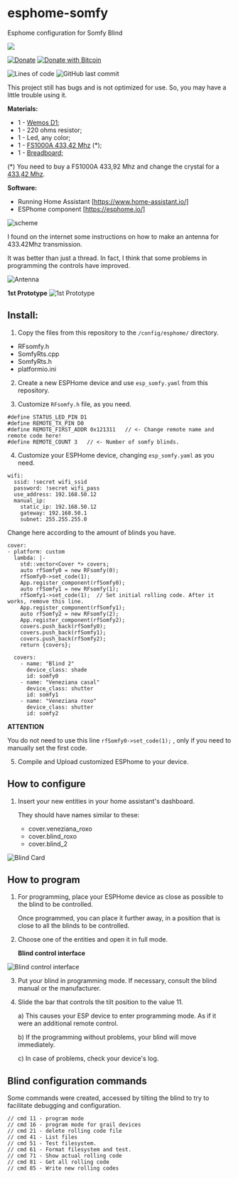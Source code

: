 # esphome-somfy
Esphome configuration for Somfy Blind



<a href="https://www.buymeacoffee.com/dmslabs"><img src="https://img.buymeacoffee.com/button-api/?text=Buy me a pizza&emoji=🍕&slug=dmslabs&button_colour=FFDD00&font_colour=000000&font_family=Cookie&outline_colour=000000&coffee_colour=ffffff"></a>

[![Donate](https://img.shields.io/badge/Donate-PayPal-green.svg)](https://www.paypal.com/cgi-bin/webscr?cmd=_s-xclick&hosted_button_id=9S3JYKPHR3XQ6)
[![Donate with Bitcoin](https://en.cryptobadges.io/badge/micro/1MAC9RBnPYT9ua1zsgvhwfRoASTBKr4QL8)](https://www.blockchain.com/btc/address/1MAC9RBnPYT9ua1zsgvhwfRoASTBKr4QL8)

<img alt="Lines of code" src="https://img.shields.io/tokei/lines/github/dmslabsbr/smsUps">
<img alt="GitHub last commit" src="https://img.shields.io/github/last-commit/dmslabsbr/smsUps">




This project still has bugs and is not optimized for use. So, you may have a little trouble using it.

__Materials:__
* 1 - [Wemos D1](https://s.click.aliexpress.com/e/_d8jADk8);
* 1 - 220 ohms resistor;
* 1 - Led, any color;
* 1 - [FS1000A 433,42 Mhz](https://s.click.aliexpress.com/e/_dZrWjOC) (*);
* 1 - [Breadboard;](http://rover.ebay.com/rover/1/711-53200-19255-0/1?ff3=4&pub=5575522659&toolid=10001&campid=5338569169&customid=somfy&mpre=https%3A%2F%2Fwww.ebay.com%2Fitm%2FMini-Solderless-Breadboard-White-Material-400-Points-Available-DIY%2F223770689013%3Fhash%3Ditem3419c5bdf5%3Ag%3AUesAAOSwSkpd72u8)

(*) You need to buy a FS1000A 433,92 Mhz and change the crystal for a [433,42 Mhz](http://rover.ebay.com/rover/1/711-53200-19255-0/1?ff3=4&pub=5575522659&toolid=10001&campid=5338569169&customid=somfy&mpre=https%3A%2F%2Fwww.ebay.com%2Fitm%2F5PCS-433-42M-433-42MHz-R433-F433-SAW-Resonator-Crystals-TO-39-NEW%2F232574365405%3FssPageName%3DSTRK%253AMEBIDX%253AIT%26_trksid%3Dp2057872.m2749.l2649).

__Software:__
* Running Home Assistant [https://www.home-assistant.io/]
* ESPhome component [https://esphome.io/]

![scheme](/img/esquema.png)

  I found on the internet some instructions on how to make an antenna for 433.42Mhz transmission.

  It was better than just a thread. In fact, I think that some problems in programming the controls have improved.

![Antenna](/img/Antenna.png)


**1st Prototype**
![1st Prototype](/img/20200402_111304.jpg)



## Install:

1. Copy the files from this repository to the `/config/esphome/` directory.
* RFsomfy.h
* SomfyRts.cpp
* SomfyRts.h
* platformio.ini

2. Create a new ESPHome device and use `esp_somfy.yaml` from this repository.

3. Customize `RFsomfy.h` file, as you need.

````
#define STATUS_LED_PIN D1
#define REMOTE_TX_PIN D0
#define REMOTE_FIRST_ADDR 0x121311   // <- Change remote name and remote code here!
#define REMOTE_COUNT 3   // <- Number of somfy blinds.
````

4. Customize your ESPHome device, changing `esp_somfy.yaml` as you need.

`````
wifi:
  ssid: !secret wifi_ssid
  password: !secret wifi_pass
  use_address: 192.168.50.12
  manual_ip:
    static_ip: 192.168.50.12
    gateway: 192.168.50.1
    subnet: 255.255.255.0
`````
Change here according to the amount of blinds you have.
```
cover:
- platform: custom
  lambda: |-
    std::vector<Cover *> covers;
    auto rfSomfy0 = new RFsomfy(0);
    rfSomfy0->set_code(1);
    App.register_component(rfSomfy0);
    auto rfSomfy1 = new RFsomfy(1);
    rfSomfy1->set_code(1);  // Set initial rolling code. After it works, remove this line.
    App.register_component(rfSomfy1);
    auto rfSomfy2 = new RFsomfy(2);
    App.register_component(rfSomfy2);
    covers.push_back(rfSomfy0);
    covers.push_back(rfSomfy1);
    covers.push_back(rfSomfy2);
    return {covers};

  covers:
    - name: "Blind 2"
      device_class: shade
      id: somfy0
    - name: "Veneziana casal"
      device_class: shutter
      id: somfy1
    - name: "Veneziana roxo"
      device_class: shutter
      id: somfy2
```

**ATTENTION**

You do not need to use this line `rfSomfy0->set_code(1);` , only if you need to manually set the first code.

5. Compile and Upload customized ESPhome to your device.

## How to configure

1. Insert your new entities in your home assistant's dashboard.

      They should have names similar to these:
      * cover.veneziana_roxo
      * cover.blind_roxo
      * cover.blind_2

![Blind Card](/img/Blind%20card.png)

## How to program

1. For programming, place your ESPHome device as close as possible to the blind to be controlled.

   Once programmed, you can place it further away, in a position that is close to all the blinds to be controlled.

2. Choose one of the entities and open it in full mode.


    __Blind control interface__

![Blind control interface](/img/Blind%20control.png)

3. Put your blind in programming mode. If necessary, consult the blind manual or the manufacturer.

4. Slide the bar that controls the tilt position to the value 11.

   a) This causes your ESP device to enter programming mode. As if it were an additional remote control.
  
   b) If the programming without problems, your blind will move immediately.

   c) In case of problems, check your device's log.

## Blind configuration commands

Some commands were created, accessed by tilting the blind to try to facilitate debugging and configuration.

```
// cmd 11 - program mode
// cmd 16 - program mode for grail devices
// cmd 21 - delete rolling code file
// cmd 41 - List files
// cmd 51 - Test filesystem.
// cmd 61 - Format filesystem and test.
// cmd 71 - Show actual rolling code
// cmd 81 - Get all rolling code
// cmd 85 - Write new rolling codes
```
